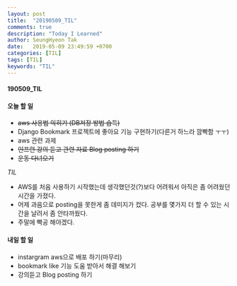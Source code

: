 ```yaml
---
layout: post
title:  "20190509_TIL"
comments: true
description: "Today I Learned"
author: SeungHyeon Tak
date:   2019-05-09 23:49:59 +0700
categories: [TIL]
tags: [TIL]
keywords: "TIL"
---
```

#### 190509_TIL

#### 오늘 할 일
* ~~aws 사용법 익히기 (DB저장 방법 습득)~~
* Django Bookmark 프로젝트에 좋아요 기능 구현하기(다른거 하느라 깜빡함 ㅜㅜ)
* aws 관련 과제 
* ~~인프런 강의 듣고 관련 자료 Blog posting 하기~~
* ~~운동 다녀오기~~

_TIL_
* AWS를 처음 사용하기 시작했는데 생각했던것(?)보다 어려워서 아직은 좀 어려웠던 시간을 가졌다.
* 어제 과음으로 posting을 못한게 좀 데미지가 컸다. 공부를 몇가지 더 할 수 있는 시간을 날려서 좀 안타까웠다.
* 주말에 빡공 해야겠다.

#### 내일 할 일
* instargram aws으로 배포 하기(마무리)
* bookmark like 기능 도움 받아서 해결 해보기
* 강의듣고 Blog posting 하기
